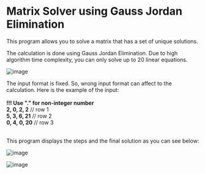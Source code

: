 # Matrix Solver using Gauss Jordan Elimination
This program allows you to solve a matrix that has a set of unique solutions.<br>

The calculation is done using Gauss Jordan Elimination. Due to high algorithm time complexity, you can only solve up to 20 linear equations.<br>

![image](https://user-images.githubusercontent.com/97732966/187079491-65be9895-4b42-4fba-94b1-444fb01331b6.png)

The input format is fixed. So, wrong input format can affect to the calculation. Here is the example of the input:<br><br>
<b>!!! Use "." for non-integer number</b><br>
<b>2, 0, 2, 2</b> // row 1 <br>
<b>5, 3, 6, 21</b> // row 2<br>
<b>0, 4, 0, 20</b> // row 3<br><br>


This program displays the steps and the final solution as you can see below:

![image](https://user-images.githubusercontent.com/97732966/187079747-5bfd3ff8-9adb-4ba9-8c7a-757c6f171747.png)

![image](https://user-images.githubusercontent.com/97732966/187079767-bc2f69f1-900b-4bf2-92b9-80966fd9a3b7.png)
